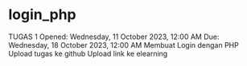 # login_php
 TUGAS 1 Opened: Wednesday, 11 October 2023, 12:00 AM Due: Wednesday, 18 October 2023, 12:00 AM Membuat Login dengan PHP Upload tugas ke github Upload link ke elearning
